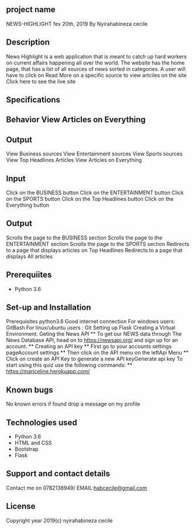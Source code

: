 ## project name 
NEWS-HIGHLIGHT
fev 20th, 2019
By Nyirahabineza cecile
## Description
News Highlight is a web application that is meant to catch up hard workers on current affairs happening all over the world. The website has the home page, that has a list of all sources of news sorted in categories. A user will have to click on Read More on a specific source to view artciles on the site Click here to see the live site


## Specifications
 ## Behavior	 View Articles on Everything 
 ## Output
View Business sources
View Entertainment sources
View Sports sources
View Top Headlines Articles
View Articles on Everything

## Input
Click on the BUSINESS button
Click on the ENTERTAINMENT button
Click on the SPORTS button
Click on the Top Headlines button
Click on the Everything button

## Output
Scrolls the page to the BUSINESS section
Scrolls the page to the ENTERTAINMENT section
Scrolls the page to the SPORTS section
Redirects to a page that displays articles on Top Headlines
Redirects to a page that displays All articles

## Prerequiites
- Python 3.6
 
## Set-up and Installation
Prerequisites python3.6 Good internet connection For windows users: GitBash For linux/ubuntu users : Git
Setting up Flask
Creating a Virtual Environment.
Geting the News API ** To get our NEWS data through The News Database API, head on to https://newsapi.org/ and sign up for an account. ** Creating an API key ** First go to your accounts settings pageAccount settings ** Then click on the API menu on the leftApi Menu ** Click on create an API Key to generate a new API keyGenerate api key
To start using this quiz use the following commands: ** https://mariceline.herokuapp.com/
## Known bugs
No known errors if found drop a message on my profile

## Technologies used
- Python 3.6
- HTML and CSS
- Bootstrap
- Flask
## Support and contact details
Contact me on 0782136949/
EMAIL:habcecile@gmail.com 

## License
Copyright  year 2019(c) nyirahabineza cecile
